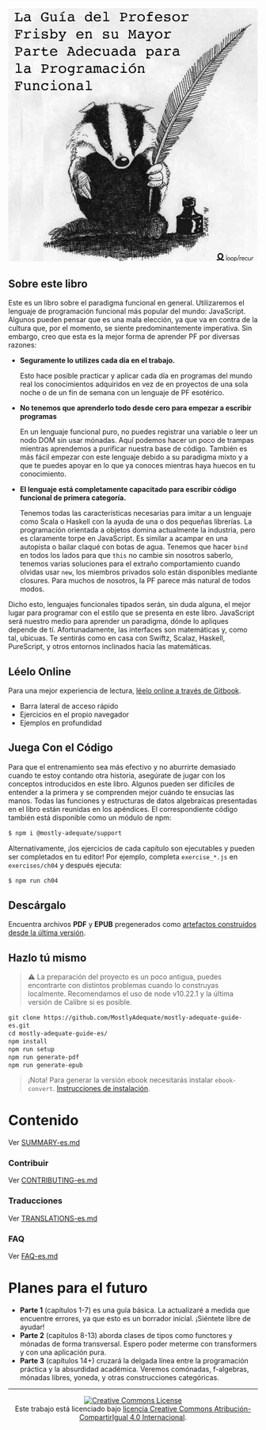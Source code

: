 [![cover](images/cover.png)](SUMMARY.md)

## Sobre este libro

Este es un libro sobre el paradigma funcional en general. Utilizaremos el lenguaje de programación funcional más popular del mundo: JavaScript. Algunos pueden pensar que es una mala elección, ya que va en contra de la cultura que, por el momento, se siente predominantemente imperativa. Sin embargo, creo que esta es la mejor forma de aprender PF por diversas razones:

 * **Seguramente lo utilizes cada día en el trabajo.**

    Esto hace posible practicar y aplicar cada día en programas del mundo real los conocimientos adquiridos en vez de en proyectos de una sola noche o de un fin de semana con un lenguaje de PF esotérico.


 * **No tenemos que aprenderlo todo desde cero para empezar a escribir programas**

    En un lenguaje funcional puro, no puedes registrar una variable o leer un nodo DOM sin usar mónadas. Aquí podemos hacer un poco de trampas mientras aprendemos a purificar nuestra base de código. También es más fácil empezar con este lenguaje debido a su paradigma mixto y a que te puedes apoyar en lo que ya conoces mientras haya huecos en tu conocimiento.


 * **El lenguaje está completamente capacitado para escribir código funcional de primera categoría.**

    Tenemos todas las características necesarias para imitar a un lenguaje como Scala o Haskell con la ayuda de una o dos pequeñas librerías. La programación orientada a objetos domina actualmente la industria, pero es claramente torpe en JavaScript. Es similar a acampar en una autopista o bailar claqué con botas de agua. Tenemos que hacer `bind` en todos los lados para que `this` no cambie sin nosotros saberlo, tenemos varias soluciones para el extraño comportamiento cuando olvidas usar `new`, los miembros privados solo están disponibles mediante closures. Para muchos de nosotros, la PF parece más natural de todos modos.

Dicho esto, lenguajes funcionales tipados serán, sin duda alguna, el mejor lugar para programar con el estilo que se presenta en este libro. JavaScript será nuestro medio para aprender un paradigma, dónde lo apliques depende de tí. Afortunadamente, las interfaces son matemáticas y, como tal, ubicuas. Te sentirás como en casa con Swiftz, Scalaz, Haskell, PureScript, y otros entornos inclinados hacia las matemáticas.


## Léelo Online

Para una mejor experiencia de lectura, [léelo online a través de Gitbook](https://mostly-adequate.gitbooks.io/mostly-adequate-guide/).

- Barra lateral de acceso rápido
- Ejercicios en el propio navegador
- Ejemplos en profundidad


## Juega Con el Código

Para que el entrenamiento sea más efectivo y no aburrirte demasiado cuando te estoy contando otra historia, asegúrate de jugar con los conceptos introducidos en este libro. Algunos pueden ser difíciles de entender a la primera y se comprenden mejor cuándo te ensucias las manos.
Todas las funciones y estructuras de datos algebraicas presentadas en el libro están reunidas en los apéndices. El correspondiente código también está disponible como un módulo de npm:

```bash
$ npm i @mostly-adequate/support
```

Alternativamente, ¡los ejercicios de cada capítulo son ejecutables y pueden ser completados en tu editor! Por ejemplo, completa `exercise_*.js` en `exercises/ch04` y después ejecuta:

```bash
$ npm run ch04
```

## Descárgalo

Encuentra archivos **PDF** y **EPUB** pregenerados como [artefactos construidos desde la última versión](https://github.com/MostlyAdequate/mostly-adequate-guide-es/releases/latest).

## Hazlo tú mismo

> ⚠️ La preparación del proyecto es un poco antigua, puedes encontrarte con distintos problemas cuando lo construyas localmente. Recomendamos el uso de node v10.22.1 y la última versión de Calibre si es posible. 

```
git clone https://github.com/MostlyAdequate/mostly-adequate-guide-es.git
cd mostly-adequate-guide-es/
npm install
npm run setup
npm run generate-pdf
npm run generate-epub
```

> ¡Nota! Para generar la versión ebook necesitarás instalar `ebook-convert`. [Instrucciones de
> instalación](https://gitbookio.gitbooks.io/documentation/content/build/ebookconvert.html).

# Contenido

Ver [SUMMARY-es.md](SUMMARY-es.md)

### Contribuir

Ver [CONTRIBUTING-es.md](CONTRIBUTING-es.md)

### Traducciones

Ver [TRANSLATIONS-es.md](TRANSLATIONS-es.md)

### FAQ

Ver [FAQ-es.md](FAQ-es.md)



# Planes para el futuro

* **Parte 1** (capítulos 1-7) es una guía básica. La actualizaré a medida que encuentre errores, ya que esto es un borrador inicial. ¡Siéntete libre de ayudar!
* **Parte 2** (capítulos 8-13) aborda clases de tipos como functores y mónadas de forma transversal. Espero poder meterme con transformers y con una aplicación pura.
* **Parte 3** (capítulos 14+) cruzará la delgada línea entre la programación práctica y la absurdidad académica. Veremos comónadas, f-algebras, mónadas libres, yoneda, y otras construcciones categóricas.


---


<p align="center">
  <a rel="license" href="https://creativecommons.org/licenses/by-sa/4.0/deed.es">
    <img alt="Creative Commons License" style="border-width:0" src="https://i.creativecommons.org/l/by-sa/4.0/88x31.png" />
  </a>
  <br />
  Este trabajo está licenciado bajo <a rel="license" href="https://creativecommons.org/licenses/by-sa/4.0/deed.es">licencia Creative Commons Atribución-CompartirIgual 4.0 Internacional</a>.
</p>
